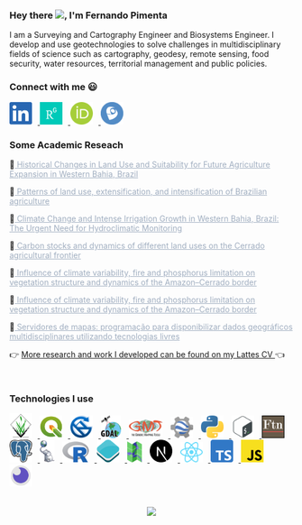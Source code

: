 ### Hey there <img src="https://media.giphy.com/media/hvRJCLFzcasrR4ia7z/giphy.gif" width="25px">, I'm Fernando Pimenta

I am a Surveying and Cartography Engineer and Biosystems Engineer. I develop and use geotechnologies to solve challenges in multidisciplinary fields of science such as cartography, geodesy, remote sensing, food security, water resources, territorial management and public policies.

### Connect with me :smiley:
<a href="https://www.linkedin.com/in/fernando-m-pimenta/">
  <img style="margin-right: 10px;" alt="Fernando's LinkdIn" width="40px" src="./socialnetworks/LinkedIn.png" />
</a>

<a href="https://www.researchgate.net/profile/Fernando-Pimenta-2">
  <img style="margin-right: 10px;" alt="Fernando's Research Gate" width="40px" src="./socialnetworks/ResearchGate.png" />
</a>

<a href="https://orcid.org/0000-0002-7589-5721">
  <img style="margin-right: 10px;" alt="Fernando's ORCID" width="40px" src="./socialnetworks/OrcID.png" />
</a>

<a href="http://lattes.cnpq.br/0646984654461300">
  <img style="margin-right: 10px;" alt="Fernando's Academic CV" width="40px" src="./socialnetworks/Lattes.png" />
</a>

<br />

### Some Academic Reseach
:page_with_curl:<a href="https://www.mdpi.com/2072-4292/13/6/1088" style="color: #A0AEC0">
  Historical Changes in Land Use and Suitability for Future Agriculture Expansion in Western Bahia, Brazil
</a>
<br />

:page_with_curl:<a href="http://doi.wiley.com/10.1111/gcb.13314" style="color: #A0AEC0">
  Patterns of land use, extensification, and intensification of Brazilian agriculture
</a>
<br />

:page_with_curl:<a href="https://www.mdpi.com/2073-4441/11/5/933" style="color: #A0AEC0">
  Climate Change and Intense Irrigation Growth in Western Bahia, Brazil: The Urgent Need for Hydroclimatic Monitoring
</a>
<br />

:page_with_curl:<a href="https://dx.plos.org/10.1371/journal.pone.0241637" style="color: #A0AEC0">
  Carbon stocks and dynamics of different land uses on the Cerrado agricultural frontier
</a>
<br />

:page_with_curl:<a href="https://bg.copernicus.org/articles/15/919/2018/" style="color: #A0AEC0">
  Influence of climate variability, fire and phosphorus limitation on vegetation structure and dynamics of the Amazon–Cerrado border
</a>
<br />

:page_with_curl:<a href="https://bg.copernicus.org/articles/15/919/2018/" style="color: #A0AEC0">
  Influence of climate variability, fire and phosphorus limitation on vegetation structure and dynamics of the Amazon–Cerrado border
</a>
<br />

:blue_book:<a href="https://www.embrapa.br/busca-de-publicacoes/-/publicacao/950263/servidores-de-mapas-programacao-para-disponibilizar-dados-geograficos-multidisciplinares-utilizando-tecnologias-livres" style="color: #A0AEC0">
  Servidores de mapas: programação para disponibilizar dados geográficos multidisciplinares utilizando tecnologias livres
</a>
<br />


:point_right: <a href="http://lattes.cnpq.br/0646984654461300">
  More research and work I developed can be found on my Lattes CV
</a>:point_left:

<br />

### Technologies I use
<a href="https://grass.osgeo.org/">
  <img style="margin-right: 10px;" alt="GRASS GIS" width="40px" src="./technologies/grassgis.png" />
</a>
<a href="https://qgis.org">
  <img style="margin-right: 10px;" alt="QGIS" width="40px" src="./technologies/qgis.png" />
</a>
<a href="http://www.saga-gis.org/">
  <img style="margin-right: 10px;" alt="SAGA GIS" width="40px" src="./technologies/sagagis.png" />
</a>
<a href="https://gdal.org/">
  <img style="margin-right: 10px;" alt="GDAL" width="36px" src="./technologies/gdal.png" />
</a>
<a href="https://www.generic-mapping-tools.org/">
  <img style="margin-right: 10px;" alt="Generic Mapping Tools" width="60px" src="./technologies/gmt.png" />
</a>
<a href="https://earthengine.google.com/">
  <img style="margin-right: 10px;" alt="Google Earth Engine" width="40px" src="./technologies/gee.png" />
</a>
<a href="https://www.python.org/">
  <img style="margin-right: 10px;" alt="Python" width="40px" src="./technologies/python.svg" />
</a>
<a href="https://devdocs.io/bash/">
  <img style="margin-right: 10px;" alt="Bash - Bourne again Shell Script" width="40px" src="./technologies/shellscript.png" />
</a>
<a href="https://www.fortran90.org/">
  <img style="margin-right: 10px;" alt="Fortran" width="40px" src="./technologies/fortran.png" />
</a>
<a href="https://www.postgresql.org/">
  <img style="margin-right: 10px;" alt="PostgreSQL" width="40px" src="./technologies/postgresql.svg" />
</a>
<a href="https://postgis.net/">
  <img style="margin-right: 10px;" alt="PostGIS" width="26px" src="./technologies/postgis.png" />
</a>
<a href="https://www.r-project.org/">
  <img style="margin-right: 10px;" alt="R Statistical computing" width="47px" src="./technologies/R.svg" />
</a>
<a href="https://openlayers.org/">
  <img style="margin-right: 10px;" alt="Openlayers" width="40px" src="./technologies/openlayers.png" />
</a>
<a href="https://mapserver.org/">
  <img style="margin-right: 10px;" alt="Mapserver - Open source web mapping" width="26px" src="./technologies/mapserver.png" />
</a>
<a href="https://nextjs.org/">
  <img style="margin-right: 10px;" alt="NextJS" width="40px" src="./technologies/nextjs.svg" />
</a>
<a href="https://reactjs.org/">
  <img style="margin-right: 10px;" alt="ReactJS" width="40px" src="./technologies/reactjs.svg" />
</a>
<a href="https://www.typescriptlang.org/">
  <img style="margin-right: 10px;" alt="TypeScript" width="40px" src="./technologies/typescript.png" />
</a>
<a href="https://www.javascript.com/">
  <img style="margin-right: 10px;" alt="JavaScript" width="40px" src="./technologies/javascript.png" />
</a>
<a href="https://insomnia.rest/">
  <img style="margin-right: 10px;" alt="Insomnia" width="40px" src="./technologies/insomnia.png" />
</a>
<br /> <br />

<div align="center">
  <p>
    <a href="https://github.com/pimentafm">
      <img align="center" src="https://github-readme-stats.vercel.app/api?username=pimentafm&theme=tokyonight&show_icons=true&hide_border=true" />
    </a>
  </p>
</div>
<br />
